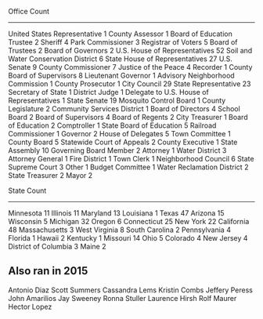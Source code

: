 Office                                       Count
-----------------------------------------  -------
United States Representative                     1
County Assessor                                  1
Board of Education Trustee                       2
Sheriff                                          4
Park Commissioner                                3
Registrar of Voters                              5
Board of Trustees                                2
Board of Governors                               2
U.S. House of Representatives                   52
Soil and Water Conservation District             6
State House of Representatives                  27
U.S. Senate                                      9
County Commissioner                              7
Justice of the Peace                             4
Recorder                                         1
County Board of Supervisors                      8
Lieutenant Governor                              1
Advisory Neighborhood Commission                 1
County Prosecutor                                1
City Council                                    29
State Representative                            23
Secretary of State                               1
District Judge                                   1
Delegate to U.S. House of Representatives        1
State Senate                                    19
Mosquito Control Board                           1
County Legislature                               2
Community Services District                      1
Board of Directors                               4
School Board                                     2
Board of Supervisors                             4
Board of Regents                                 2
City Treasurer                                   1
Board of Education                               2
Comptroller                                      1
State Board of Education                         5
Railroad Commissioner                            1
Governor                                         2
House of Delegates                               5
Town Committee                                   1
County Board                                     5
Statewide Court of Appeals                       2
County Executive                                 1
State Assembly                                  10
Governing Board Member                           2
Attorney                                         1
Water District                                   3
Attorney General                                 1
Fire District                                    1
Town Clerk                                       1
Neighborhood Council                             6
State Supreme Court                              3
Other                                            1
Budget Committee                                 1
Water Reclamation District                       2
State Treasurer                                  2
Mayor                                            2


State                   Count
--------------------  -------
Minnesota                  11
Illinois                   11
Maryland                   13
Louisiana                   1
Texas                      47
Arizona                    15
Wisconsin                   5
Michigan                   32
Oregon                      6
Connecticut                25
New York                   22
California                 48
Massachusetts               3
West Virginia               8
South Carolina              2
Pennsylvania                4
Florida                     1
Hawaii                      2
Kentucky                    1
Missouri                   14
Ohio                        5
Colorado                    4
New Jersey                  4
District of Columbia        3
Maine                       2


Also ran in 2015
------------------
Antonio Diaz
Scott Summers
Cassandra Lems
Kristin Combs
Jeffery Peress
John Amarilios
Jay Sweeney
Ronna Stuller
Laurence Hirsh
Rolf Maurer
Hector Lopez
